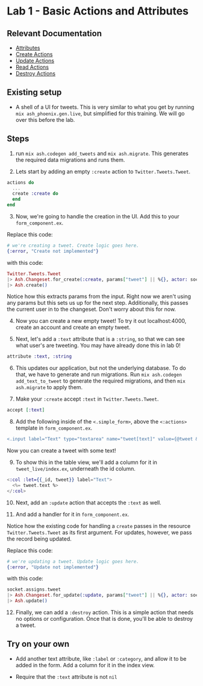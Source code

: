# Lab 1 - Basic Actions and Attributes

## Relevant Documentation

- [Attributes](https://hexdocs.pm/ash/attributes.html)
- [Create Actions](https://hexdocs.pm/ash/create-actions.html)
- [Update Actions](https://hexdocs.pm/ash/update-actions.html)
- [Read Actions](https://hexdocs.pm/ash/read-actions.html)
- [Destroy Actions](https://hexdocs.pm/ash/destroy-actions.html)

## Existing setup

- A shell of a UI for tweets. This is very similar to what you get by running `mix ash_phoenix.gen.live`, but simplified for this training. We will go over this before the lab.

## Steps

1. run `mix ash.codegen add_tweets` and `mix ash.migrate`. This generates the required data migrations and runs them.

2. Lets start by adding an empty `:create` action to `Twitter.Tweets.Tweet`.

```elixir
actions do
  ...
  create :create do
  end
end
```

3. Now, we're going to handle the creation in the UI. Add this to your `form_component.ex`.

Replace this code:

```elixir
# we're creating a tweet. Create logic goes here.
{:error, "Create not implemented"}
```

with this code:

```elixir
Twitter.Tweets.Tweet
|> Ash.Changeset.for_create(:create, params["tweet"] || %{}, actor: socket.assigns.current_user)
|> Ash.create()
```

Notice how this extracts params from the input. Right now we aren't using any params but this sets us up for the next step.
Additionally, this passes the current user in to the changeset. Don't worry about this for now.

4. Now you can create a new empty tweet! To try it out localhost:4000, create an account and create an empty tweet.

5. Next, let's add a `:text` attribute that is a `:string`, so that we can see what user's are tweeting. You may have already done this in lab 0!

```elixir
attribute :text, :string
```

6. This updates our application, but not the underlying database. To do that, we have to generate and run migrations.
   Run `mix ash.codegen add_text_to_tweet` to generate the required migrations, and then `mix ash.migrate` to apply them.

7. Make your `:create` accept `:text` in `Twitter.Tweets.Tweet`.

```elixir
accept [:text]
```

8. Add the following inside of the `<.simple_form>`, above the `<:actions>` template in `form_component.ex`.

```diff
<.input label="Text" type="textarea" name="tweet[text]" value={@tweet && @tweet.text} />
```

Now you can create a tweet with some text!

9. To show this in the table view, we'll add a column for it in `tweet_live/index.ex`, underneath the id column.

```elixir
<:col :let={{_id, tweet}} label="Text">
  <%= tweet.text %>
</:col>
```

10. Next, add an `:update` action that accepts the `:text` as well.

11. And add a handler for it in `form_component.ex`.

Notice how the existing code for handling a `create` passes in the resource `Twitter.Tweets.Tweet` as its first argument.
For updates, however, we pass the record being updated.

Replace this code:

```elixir
# we're updating a tweet. Update logic goes here.
{:error, "Update not implemented"}
```

with this code:

```elixir
socket.assigns.tweet
|> Ash.Changeset.for_update(:update, params["tweet"] || %{}, actor: socket.assigns.current_user)
|> Ash.update()
```

12. Finally, we can add a `:destroy` action. This is a simple action that needs no options or configuration. Once that is done, you'll be able to destroy a tweet.

## Try on your own

- Add another text attribute, like `:label` or `:category`, and allow it to be added in the form. Add a column for it in the index view.

- Require that the `:text` attribute is not `nil`
